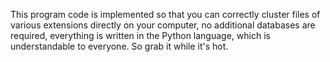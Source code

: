 This program code is implemented so that you can correctly cluster files of various extensions directly on your computer, 
no additional databases are required, everything is written in the Python language, which is understandable to everyone. 
So grab it while it's hot.
